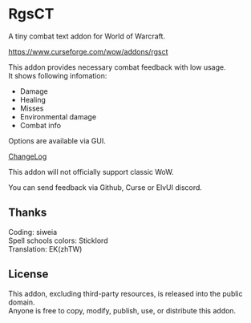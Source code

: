 # RgsCT
A tiny combat text addon for World of Warcraft.  

https://www.curseforge.com/wow/addons/rgsct  

This addon provides necessary combat feedback with low usage.  
It shows following infomation:
- Damage
- Healing
- Misses
- Environmental damage
- Combat info

Options are available via GUI.  

[ChangeLog](https://github.com/Rubgrsch/RgsCT/wiki/ChangeLog)

This addon will not officially support classic WoW.  

You can send feedback via Github, Curse or ElvUI discord.  

Thanks
------

Coding: siweia  
Spell schools colors: Sticklord  
Translation: EK(zhTW)  

License
-------

This addon, excluding third-party resources, is released into the public domain.  
Anyone is free to copy, modify, publish, use, or distribute this addon.  
